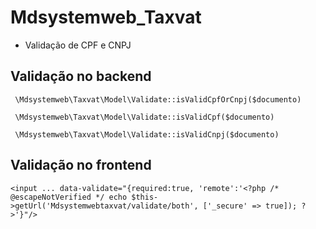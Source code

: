 # Mdsystemweb_Taxvat

- Validação de CPF e CNPJ

## Validação no backend

` \Mdsystemweb\Taxvat\Model\Validate::isValidCpfOrCnpj($documento)`

` \Mdsystemweb\Taxvat\Model\Validate::isValidCpf($documento)`

` \Mdsystemweb\Taxvat\Model\Validate::isValidCnpj($documento)`

## Validação no frontend

`<input ... data-validate="{required:true, 'remote':'<?php /* @escapeNotVerified */ echo $this->getUrl('Mdsystemwebtaxvat/validate/both', ['_secure' => true]); ?>'}"/>`
